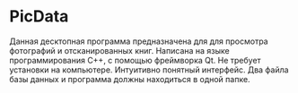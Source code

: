 # PicData
Данная десктопная программа предназначена для для просмотра фотографий и отсканированных книг. Написана на языке программирования C++, с помощью фреймворка Qt. Не требует установки на компьютере. Интуитивно понятный интерфейс. Два файла базы данных и программа должны находиться в одной папке.
